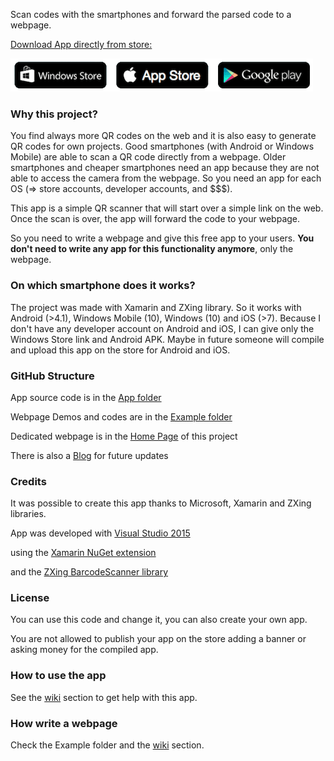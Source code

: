 
Scan codes with the smartphones and forward the parsed code to a webpage.

<a href="https://github.com/Adrianotiger/qr2web/wiki/download">Download App directly from store:

<img src="https://github.com/Adrianotiger/qr2web/raw/gh-pages/images/stores.png">
</a>

### Why this project?
You find always more QR codes on the web and it is also easy to generate QR codes for own projects. Good smartphones (with Android or Windows Mobile) are able to scan a QR code directly from a webpage. Older smartphones and cheaper smartphones need an app because they are not able to access the camera from the webpage. So you need an app for each OS (=> store accounts, developer accounts, and $$$).

This app is a simple QR scanner that will start over a simple link on the web. Once the scan is over, the app will forward the code to your webpage. 

So you need to write a webpage and give this free app to your users. **You don't need to write any app for this functionality anymore**, only the webpage.

### On which smartphone does it works?
The project was made with Xamarin and ZXing library. So it works with Android (>4.1), Windows Mobile (10), Windows (10) and iOS (>7).
Because I don't have any developer account on Android and iOS, I can give only the Windows Store link and Android APK. Maybe in future someone will compile and upload this app on the store for Android and iOS.

### GitHub Structure
App source code is in the [App folder](https://github.com/Adrianotiger/qr2web/tree/master/App) 

Webpage Demos and codes are in the [Example folder](https://github.com/Adrianotiger/qr2web/tree/master/Examples)

Dedicated webpage is in the [Home Page](https://adrianotiger.github.io/qr2web/) of this project

There is also a  [Blog](https://adrianotiger.github.io/qr2web/blog) for future updates

### Credits
It was possible to create this app thanks to Microsoft, Xamarin and ZXing libraries.

App was developed with [Visual Studio 2015](https://www.visualstudio.com/)

using the [Xamarin NuGet extension](https://www.xamarin.com/)

and the [ZXing BarcodeScanner library](https://github.com/Redth/ZXing.Net.Mobile)

### License
You can use this code and change it, you can also create your own app.

You are not allowed to publish your app on the store adding a banner or asking money for the compiled app.

### How to use the app
See the [wiki](https://github.com/Adrianotiger/qr2web/wiki) section to get help with this app.

### How write a webpage
Check the Example folder and the [wiki](https://github.com/Adrianotiger/qr2web/wiki) section.
